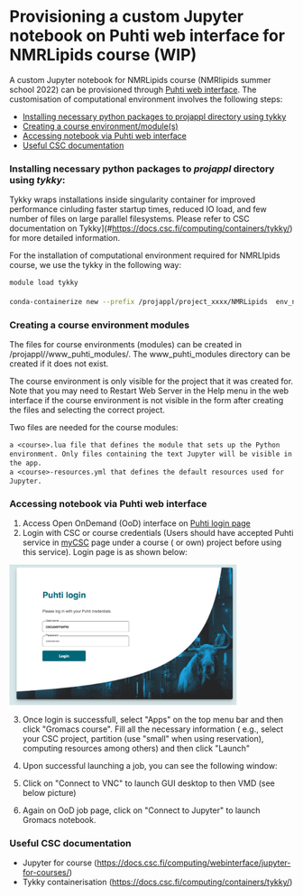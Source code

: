 # Provisioning  a custom Jupyter notebook on Puhti web interface for NMRLipids course (WIP)

A custom Jupyter notebook for NMRLipids course (NMRlipids summer school 2022) can be provisioned through [Puhti web interface](https://www.puhti.csc.fi). The customisation of computational environment involves the following steps:

- [Installing necessary python packages to projappl directory using tykky](#installing-necessary-python-packages-to-projappl-directory-using-tykky)
- [Creating a course environment/module(s)](#creating-a-course-environment-modules)
- [Accessing notebook via Puhti web interface](#accessing-notebook-via-puhti-web-interface)
- [Useful CSC documentation](useful-CSC-documentation)

### Installing necessary python packages to *projappl* directory using *tykky*:

Tykky wraps installations inside singularity container for improved performance cinluding faster startup times, reduced IO load, and  few number of files on large parallel filesystems. Please refer to CSC documentation on Tykky](#https://docs.csc.fi/computing/containers/tykky/) for more detailed information.

For the installation of computational environment required for NMRLIpids course, we use the tykky in the following way:

```bash
module load tykky

conda-containerize new --prefix /projappl/project_xxxx/NMRLipids  env_nmr.yml 

```

### Creating a course environment modules

The files for course environments (modules) can be created in /projappl/<project>/www_puhti_modules/. The www_puhti_modules directory can be created if it does not exist.

The course environment is only visible for the project that it was created for. Note that you may need to Restart Web Server in the Help menu in the web interface if the course environment is not visible in the form after creating the files and selecting the correct project.

Two files are needed for the course modules:

    a <course>.lua file that defines the module that sets up the Python environment. Only files containing the text Jupyter will be visible in the app.
    a <course>-resources.yml that defines the default resources used for Jupyter.
  
    
### Accessing notebook via Puhti web interface

1. Access Open OnDemand (OoD) interface on [Puhti login page](https://www.puhti.csc.fi/public/login.html)
2. Login with CSC or course credentials (Users should have accepted Puhti service in [myCSC](https://my.csc.fi/welcome) page under a course ( or own) project before using this service). Login page is as shown below:

<img src="./Puhti_login.png" width="80%">

3. Once login is successfull, select "Apps" on the top menu bar and then click "Gromacs course". Fill all the necessary information ( e.g., select your CSC project, partition (use "small" when using reservation), computing resources among others) and then click "Launch" 
4. Upon successful launching a job, you can see the following window: 

5. Click on "Connect to VNC" to launch GUI desktop to then VMD (see below picture) 
7. Again on OoD job page, click on "Connect to Jupyter" to launch Gromacs notebook.




###  Useful CSC documentation

- Jupyter for course (https://docs.csc.fi/computing/webinterface/jupyter-for-courses/)
- Tykky containerisation (https://docs.csc.fi/computing/containers/tykky/)



